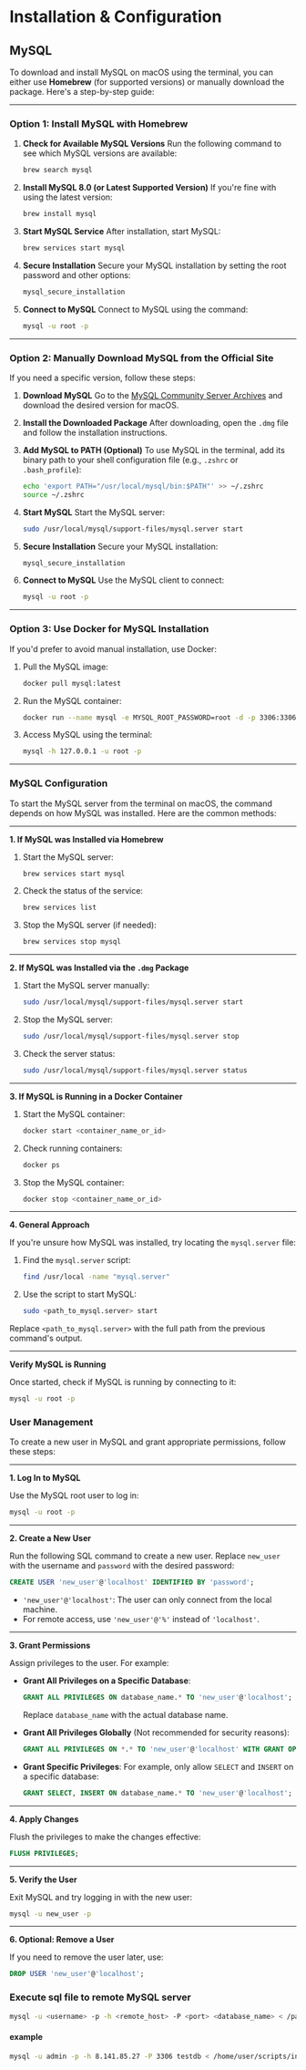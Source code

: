 # Installation & Configuration

## MySQL

To download and install MySQL on macOS using the terminal, you can either use **Homebrew** (for supported versions) or manually download the package. Here's a step-by-step guide:

------

### **Option 1: Install MySQL with Homebrew**

1. **Check for Available MySQL Versions** Run the following command to see which MySQL versions are available:

   ```bash
   brew search mysql
   ```

2. **Install MySQL 8.0 (or Latest Supported Version)** If you're fine with using the latest version:

   ```bash
   brew install mysql
   ```

3. **Start MySQL Service** After installation, start MySQL:

   ```bash
   brew services start mysql
   ```

4. **Secure Installation** Secure your MySQL installation by setting the root password and other options:

   ```bash
   mysql_secure_installation
   ```

5. **Connect to MySQL** Connect to MySQL using the command:

   ```bash
   mysql -u root -p
   ```

------

### **Option 2: Manually Download MySQL from the Official Site**

If you need a specific version, follow these steps:

1. **Download MySQL** Go to the [MySQL Community Server Archives](https://downloads.mysql.com/archives/community/) and download the desired version for macOS.

2. **Install the Downloaded Package** After downloading, open the `.dmg` file and follow the installation instructions.

3. **Add MySQL to PATH (Optional)** To use MySQL in the terminal, add its binary path to your shell configuration file (e.g., `.zshrc` or `.bash_profile`):

   ```bash
   echo 'export PATH="/usr/local/mysql/bin:$PATH"' >> ~/.zshrc
   source ~/.zshrc
   ```

4. **Start MySQL** Start the MySQL server:

   ```bash
   sudo /usr/local/mysql/support-files/mysql.server start
   ```

5. **Secure Installation** Secure your MySQL installation:

   ```bash
   mysql_secure_installation
   ```

6. **Connect to MySQL** Use the MySQL client to connect:

   ```bash
   mysql -u root -p
   ```

------

### **Option 3: Use Docker for MySQL Installation**

If you'd prefer to avoid manual installation, use Docker:

1. Pull the MySQL image:

   ```bash
   docker pull mysql:latest
   ```

2. Run the MySQL container:

   ```bash
   docker run --name mysql -e MYSQL_ROOT_PASSWORD=root -d -p 3306:3306 mysql:latest
   ```

3. Access MySQL using the terminal:

   ```bash
   mysql -h 127.0.0.1 -u root -p
   ```

------

### MySQL Configuration

To start the MySQL server from the terminal on macOS, the command depends on how MySQL was installed. Here are the common methods:

---

**1. If MySQL was Installed via Homebrew**

1. Start the MySQL server:

   ```bash
   brew services start mysql
   ```

2. Check the status of the service:

   ```bash
   brew services list
   ```

3. Stop the MySQL server (if needed):

   ```bash
   brew services stop mysql
   ```

---

**2. If MySQL was Installed via the `.dmg` Package**

1. Start the MySQL server manually:

   ```bash
   sudo /usr/local/mysql/support-files/mysql.server start
   ```

2. Stop the MySQL server:

   ```bash
   sudo /usr/local/mysql/support-files/mysql.server stop
   ```

3. Check the server status:

   ```bash
   sudo /usr/local/mysql/support-files/mysql.server status
   ```

---

**3. If MySQL is Running in a Docker Container**

1. Start the MySQL container:

   ```bash
   docker start <container_name_or_id>
   ```

2. Check running containers:

   ```bash
   docker ps
   ```

3. Stop the MySQL container:

   ```bash
   docker stop <container_name_or_id>
   ```

   

---

**4. General Approach**

If you're unsure how MySQL was installed, try locating the `mysql.server` file:

1. Find the `mysql.server` script:

   ```bash
   find /usr/local -name "mysql.server"
   ```

2. Use the script to start MySQL:

   ```bash
   sudo <path_to_mysql.server> start
   ```

Replace `<path_to_mysql.server>` with the full path from the previous command's output.

---

**Verify MySQL is Running**

Once started, check if MySQL is running by connecting to it:

```bash
mysql -u root -p
```

### User Management

To create a new user in MySQL and grant appropriate permissions, follow these steps:

---

**1. Log In to MySQL**

Use the MySQL root user to log in:

```bash
mysql -u root -p
```

---

**2. Create a New User**

Run the following SQL command to create a new user. Replace `new_user` with the username and `password` with the desired password:

```sql
CREATE USER 'new_user'@'localhost' IDENTIFIED BY 'password';
```

- `'new_user'@'localhost'`: The user can only connect from the local machine.
- For remote access, use `'new_user'@'%'` instead of `'localhost'`.

---

**3. Grant Permissions**

Assign privileges to the user. For example:

- **Grant All Privileges on a Specific Database**:

  ```sql
  GRANT ALL PRIVILEGES ON database_name.* TO 'new_user'@'localhost';
  ```

  Replace `database_name` with the actual database name.

- **Grant All Privileges Globally** (Not recommended for security reasons):

  ```sql
  GRANT ALL PRIVILEGES ON *.* TO 'new_user'@'localhost' WITH GRANT OPTION;
  ```

- **Grant Specific Privileges**: For example, only allow `SELECT` and `INSERT` on a specific database:

  ```sql
  GRANT SELECT, INSERT ON database_name.* TO 'new_user'@'localhost';
  ```

---

**4. Apply Changes**

Flush the privileges to make the changes effective:

```sql
FLUSH PRIVILEGES;
```

---

**5. Verify the User**

Exit MySQL and try logging in with the new user:

```bash
mysql -u new_user -p
```

---

**6. Optional: Remove a User**

If you need to remove the user later, use:

```sql
DROP USER 'new_user'@'localhost';
```



### Execute sql file to remote MySQL server

``` bash
mysql -u <username> -p -h <remote_host> -P <port> <database_name> < /path/to/file.sql
```

#### example

```bash
mysql -u admin -p -h 8.141.85.27 -P 3306 testdb < /home/user/scripts/init.sql
```

